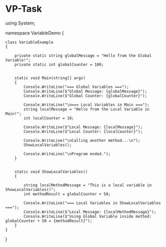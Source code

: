 # VP-Task
 
using System;

namespace VariableDemo
{
   
    class VariableExample
    {
        
        private static string globalMessage = "Hello from the Global Variable!";
        private static int globalCounter = 100;

       
        static void Main(string[] args)
        {
            Console.WriteLine("=== Global Variables ===");
            Console.WriteLine($"Global Message: {globalMessage}");
            Console.WriteLine($"Global Counter: {globalCounter}");

            Console.WriteLine("\n=== Local Variables in Main ===");
            string localMessage = "Hello from the Local Variable in Main!";
            int localCounter = 10;

            Console.WriteLine($"Local Message: {localMessage}");
            Console.WriteLine($"Local Counter: {localCounter}");

            Console.WriteLine("\nCalling another method...\n");
            ShowLocalVariables();

            Console.WriteLine("\nProgram ended.");
        }

        
        static void ShowLocalVariables()
        {
            
            string localMethodMessage = "This is a local variable in ShowLocalVariables()";
            int methodResult = globalCounter + 50;

            Console.WriteLine("=== Local Variables in ShowLocalVariables ===");
            Console.WriteLine($"Local Message: {localMethodMessage}");
            Console.WriteLine($"Using Global Variable inside method: globalCounter + 50 = {methodResult}");
        }
    }
}

